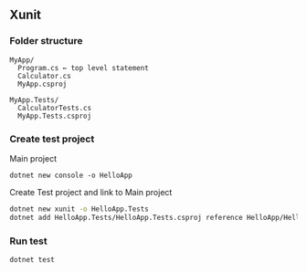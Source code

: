 ## Xunit
### Folder structure

```
MyApp/
  Program.cs ← top level statement
  Calculator.cs
  MyApp.csproj

MyApp.Tests/
  CalculatorTests.cs
  MyApp.Tests.csproj
```

### Create test project

Main project
```
dotnet new console -o HelloApp
```

Create Test project and link to Main project
```bash
dotnet new xunit -o HelloApp.Tests
dotnet add HelloApp.Tests/HelloApp.Tests.csproj reference HelloApp/HelloApp.csproj
```

### Run test

```bash
dotnet test